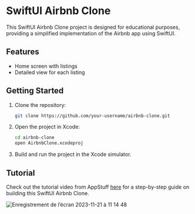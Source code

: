 # SwiftUI Airbnb Clone

This SwiftUI Airbnb Clone project is designed for educational purposes, providing a simplified implementation of the Airbnb app using SwiftUI.

## Features

- Home screen with listings
- Detailed view for each listing

## Getting Started

1. Clone the repository:

   ```bash
   git clone https://github.com/your-username/airbnb-clone.git
   ```

2. Open the project in Xcode:

   ```bash
   cd airbnb-clone
   open AirbnbClone.xcodeproj
   ```

3. Build and run the project in the Xcode simulator.

## Tutorial

Check out the tutorial video from AppStuff [here](https://www.youtube.com/embed/-ad4qLKep3U?si=6wczk58U7AAP_aUk) for a step-by-step guide on building this SwiftUI Airbnb Clone.

![Enregistrement de l’écran 2023-11-21 à 11 14 48](https://github.com/acroisie/AirbnbClone/assets/78600548/b53268b2-e141-40ee-ab84-e58a78b33a67)
